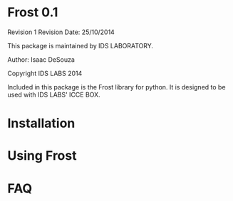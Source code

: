 Frost 0.1
==============================================================================
Revision 1
Revision Date: 25/10/2014

This package is maintained by IDS LABORATORY.

Author: Isaac DeSouza

Copyright IDS LABS 2014

Included in this package is the Frost library for python. It is designed to be used with IDS LABS' ICCE BOX. 

Installation
===============================================================================


Using Frost
===============================================================================


FAQ
===============================================================================
